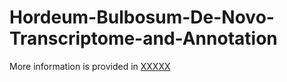 # Hordeum-Bulbosum-De-Novo-Transcriptome-and-Annotation


More information is provided in [XXXXX]()
